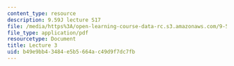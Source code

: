 ```yaml
---
content_type: resource
description: 9.59J lecture S17
file: /media/https%3A/open-learning-course-data-rc.s3.amazonaws.com/9-59j-lab-in-psycholinguistics-spring-2017/b49e9bb43484e5b5664ac49d9f7dc7fb_MIT9_59jS17_lec3.pdf
file_type: application/pdf
resourcetype: Document
title: Lecture 3
uid: b49e9bb4-3484-e5b5-664a-c49d9f7dc7fb
---
```

